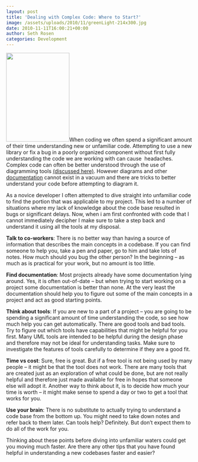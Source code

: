 ```yaml
---
layout: post
title: 'Dealing with Complex Code: Where to Start?'
image: /assets/uploads/2010/11/greenLight-214x300.jpg
date: 2010-11-11T16:00:21+00:00
author: Seth Rosen
categories: Development
---
```

<img class="alignright" title="greenLight" src="{{site.baseurl}}/assets/uploads/2010/11/greenLight-214x300.jpg" alt="" width="171" height="240" />When coding we often spend a significant amount of their time understanding new or unfamiliar code. Attempting to use a new library or fix a bug in a poorly organized component without first fully understanding the code we are working with can cause  headaches. Complex code can often be better understood through the use of diagramming tools [(discussed here)](http://blog.architexa.com/2010/11/understanding-code-visually-ways-that-work/). However diagrams and other <a href="http://www.architexa.com/" target="_blank">documentation</a> cannot exist in a vacuum and there are tricks to better understand your code before attempting to diagram it. <!--more-->

As a novice developer I often attempted to dive straight into unfamiliar code to find the portion that was applicable to my project. This led to a number of situations where my lack of knowledge about the code base resulted in bugs or significant delays. Now, when i am first confronted with code that I cannot immediately decipher I make sure to take a step back and understand it using all the tools at my disposal.

**Talk to co-workers**: There is no better way than having a source of information that describes the main concepts in a codebase. If you can find someone to help you, take a pen and paper, go to him and take lots of notes. How much should you bug the other person? In the beginning &#8211; as much as is practical for your work, but no amount is too little.

**Find documentation**: Most projects already have some documentation lying around. Yes, it is often out-of-date &#8211; but when trying to start working on a project some documentation is better than none. At the very least the documentation should help you to figure out some of the main concepts in a project and act as good starting points.

**Think about tools**: If you are new to a part of a project &#8211; you are going to be spending a significant amount of time understanding the code, so see how much help you can get automatically. There are good tools and bad tools. Try to figure out which tools have capabilities that might be helpful for you first. Many UML tools are intended to be helpful during the design phase and therefore may not be ideal for understanding tasks. Make sure to investigate the features of tools carefully to determine if they are a good fit.

**Time vs cost**: Sure, free is great. But if a free tool is not being used by many people &#8211; it might be that the tool does not work. There are many tools that are created just as an exploration of what could be done, but are not really helpful and therefore just made available for free in hopes that someone else will adopt it. Another way to think about it, is to decide how much your time is worth &#8211; it might make sense to spend a day or two to get a tool that works for you.

**Use your brain**: There is no substitute to actually trying to understand a code base from the bottom up. You might need to take down notes and refer back to them later. Can tools help? Definitely. But don&#8217;t expect them to do all of the work for you.

Thinking about these points before diving into unfamiliar waters could get you moving much faster. Are there any other tips that you have found helpful in understanding a new codebases faster and easier?
